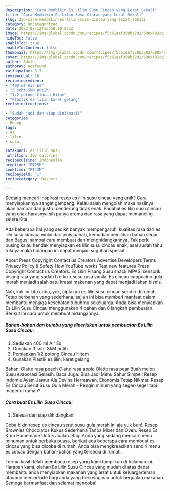 ```yaml
---
description: "Cara Membikin Es Lilin Susu Cincau yang Lezat Sekali"
title: "Cara Membikin Es Lilin Susu Cincau yang Lezat Sekali"
slug: 356-cara-membikin-es-lilin-susu-cincau-yang-lezat-sekali
category: Uncategorized
date: 2022-07-12T13:50:09.073Z
image: https://img-global.cpcdn.com/recipes/f5c61eaf358b3282/680x482cq70/es-lilin-susu-cincau-foto-resep-utama.jpg
hideToc: false
enableToc: true
enableTocContent: false
thumbnail: https://img-global.cpcdn.com/recipes/f5c61eaf358b3282/680x482cq70/es-lilin-susu-cincau-foto-resep-utama.jpg
cover: https://img-global.cpcdn.com/recipes/f5c61eaf358b3282/680x482cq70/es-lilin-susu-cincau-foto-resep-utama.jpg
author: Admin
authorAv: notfound
ratingvalue: 3.7
reviewcount: 16
recipeingredient:
- "400 ml Air Es"
- "3 scht SkM putih"
- "1/2 potong Cincau Hitam"
- "Plastik es lilin karet gelang"
recipeinstructions:

- "Sudah jadi dan siap dinikmati!"
categories:
- Resep
tags:
- es
- lilin
- susu

katakunci: es lilin susu 
nutrition: 207 calories
recipecuisine: Indonesian
preptime: "PT25M"
cooktime: "PT43M"
recipeyield: "1"
recipecategory: Dessert

---
```





Sedang mencari inspirasi resep es lilin susu cincau yang unik? Cara menyiapkannya sangat gampang. Kalau salah mengolah maka hasilnya akan hambar dan justru cenderung tidak enak. Padahal es lilin susu cincau yang enak harusnya sih punya aroma dan rasa yang dapat memancing selera Kita.





Ada beberapa hal yang sedikit banyak mempengaruhi kualitas rasa dari es lilin susu cincau, mulai dari jenis bahan, kemudian pemilihan bahan segar dan Bagus, sampai cara membuat dan menghidangkannya. Tak perlu pusing kalau hendak menyiapkan es lilin susu cincau enak,      asal sudah tahu triknya maka hidangan ini dapat menjadi suguhan spesial.














About Press Copyright Contact us Creators Advertise Developers Terms Privacy Policy &amp; Safety How YouTube works Test new features Press Copyright Contact us Creators. Es Lilin Pisang Susu snack MPASI sensorik. pisang raja yang sudah b e ku • susu rasa vanila. Es cincau cappucino gula merah menjadi salah satu kreasi makanan yang dapat menjadi lahan bisnis.






Nah, kali ini kita coba, yuk, ciptakan es lilin susu cincau sendiri di rumah. Tetap berbahan yang sederhana, sajian ini bisa memberi manfaat dalam membantu menjaga kesehatan tubuhmu sekeluarga. Anda bisa menyiapkan Es Lilin Susu Cincau menggunakan 4 bahan dan 0 langkah pembuatan. Berikut ini cara untuk membuat hidangannya.

<!--inarticleads1-->

##### Bahan-bahan dan bumbu yang diperlukan untuk pembuatan Es Lilin Susu Cincau:

1. Sediakan 400 ml Air Es
1. Gunakan 3 scht SkM putih
1. Persiapkan 1/2 potong Cincau Hitam
1. Gunakan Plastik es lilin, karet gelang


Bahan: Olatte rasa peach Olatte rasa apple Olatte rasa pear Buah melon Susu evaporasi Selasih. Baca Juga: Bisa Jadi Menu Sahur Simpel! Resep Indomie Ayam Jamur Ala Devina Hermawan, Ekonomis Tetap Nikmat. Resep Es Cincau Serut Susu Gula Merah - Pengin minum yang seger-seger tapi mager di rumah? 

<!--inarticleads2-->

##### Cara buat Es Lilin Susu Cincau:


1. Selesai dan siap dihidangkan!

Coba bikin resep es cincau serut susu gula merah ini aja yuk bun!. Resep Brownies Chocolatos Kukus Sederhana Tanpa Mixer dan Oven. Resep Es Krim Homemade Untuk Jualan. Bagi Anda yang sedang mencari menu minuman untuk berbuka puasa, berikut ada beberapa cara membuat es cincau yang bisa dicoba di rumah. Anda bisa mengkreasikan sendiri menu es cincau dengan bahan-bahan yang tersedia di rumah. 

Terima kasih telah membaca resep yang kami tampilkan di halaman ini. Harapan kami, olahan Es Lilin Susu Cincau yang mudah di atas dapat membantu anda menyiapkan makanan yang lezat untuk keluarga/teman ataupun menjadi ide bagi anda yang berkeinginan untuk berjualan makanan. Semoga bermanfaat dan selamat mencoba!
